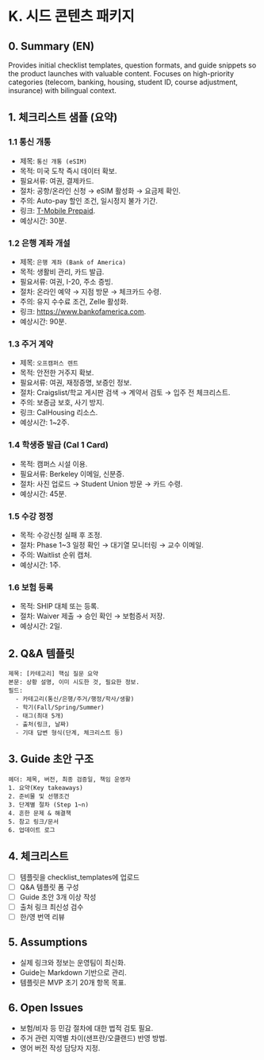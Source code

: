 # K. 시드 콘텐츠 패키지

## 0. Summary (EN)
Provides initial checklist templates, question formats, and guide snippets so the product launches with valuable content. Focuses on high-priority categories (telecom, banking, housing, student ID, course adjustment, insurance) with bilingual context.

## 1. 체크리스트 샘플 (요약)
### 1.1 통신 개통
- 제목: `통신 개통 (eSIM)`  
- 목적: 미국 도착 즉시 데이터 확보.  
- 필요서류: 여권, 결제카드.  
- 절차: 공항/온라인 신청 → eSIM 활성화 → 요금제 확인.  
- 주의: Auto-pay 할인 조건, 일시정지 불가 기간.  
- 링크: [T-Mobile Prepaid](https://www.t-mobile.com/).  
- 예상시간: 30분.

### 1.2 은행 계좌 개설
- 제목: `은행 계좌 (Bank of America)`  
- 목적: 생활비 관리, 카드 발급.  
- 필요서류: 여권, I-20, 주소 증빙.  
- 절차: 온라인 예약 → 지점 방문 → 체크카드 수령.  
- 주의: 유지 수수료 조건, Zelle 활성화.  
- 링크: https://www.bankofamerica.com.  
- 예상시간: 90분.

### 1.3 주거 계약
- 제목: `오프캠퍼스 렌트`  
- 목적: 안전한 거주지 확보.  
- 필요서류: 여권, 재정증명, 보증인 정보.  
- 절차: Craigslist/학교 게시판 검색 → 계약서 검토 → 입주 전 체크리스트.  
- 주의: 보증금 보호, 사기 방지.  
- 링크: CalHousing 리소스.  
- 예상시간: 1~2주.

### 1.4 학생증 발급 (Cal 1 Card)
- 목적: 캠퍼스 시설 이용.  
- 필요서류: Berkeley 이메일, 신분증.  
- 절차: 사진 업로드 → Student Union 방문 → 카드 수령.  
- 예상시간: 45분.

### 1.5 수강 정정
- 목적: 수강신청 실패 후 조정.  
- 절차: Phase 1~3 일정 확인 → 대기열 모니터링 → 교수 이메일.  
- 주의: Waitlist 순위 캡처.  
- 예상시간: 1주.

### 1.6 보험 등록
- 목적: SHIP 대체 또는 등록.  
- 절차: Waiver 제출 → 승인 확인 → 보험증서 저장.  
- 예상시간: 2일.

## 2. Q&A 템플릿
```
제목: [카테고리] 핵심 질문 요약
본문: 상황 설명, 이미 시도한 것, 필요한 정보.
필드:
  - 카테고리(통신/은행/주거/행정/학사/생활)
  - 학기(Fall/Spring/Summer)
  - 태그(최대 5개)
  - 출처(링크, 날짜)
  - 기대 답변 형식(단계, 체크리스트 등)
```

## 3. Guide 초안 구조
```
헤더: 제목, 버전, 최종 검증일, 책임 운영자
1. 요약(Key takeaways)
2. 준비물 및 선행조건
3. 단계별 절차 (Step 1~n)
4. 흔한 문제 & 해결책
5. 참고 링크/문서
6. 업데이트 로그
```

## 4. 체크리스트
- [ ] 템플릿을 checklist_templates에 업로드
- [ ] Q&A 템플릿 폼 구성
- [ ] Guide 초안 3개 이상 작성
- [ ] 출처 링크 최신성 검수
- [ ] 한/영 번역 리뷰

## 5. Assumptions
- 실제 링크와 정보는 운영팀이 최신화.  
- Guide는 Markdown 기반으로 관리.  
- 템플릿은 MVP 초기 20개 항목 목표.

## 6. Open Issues
- 보험/비자 등 민감 절차에 대한 법적 검토 필요.  
- 주거 관련 지역별 차이(샌프란/오클랜드) 반영 방법.  
- 영어 버전 작성 담당자 지정.
